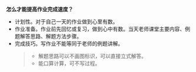 **怎么才能提高作业完成速度？**

* 计划性。对于自己一天的作业做到心里有数。
* 作业准备。作业前先回忆或复习，做到心中有数。当天老师课堂主要内容、例题解答思路、解题方法步骤。
* 完成技巧。写作业不能等同于老师的例题讲解。
  > * 解题思路可以不画图标识，可以直接立式解答。
  > * 能口算计算，可不写过程。



